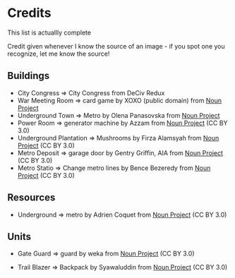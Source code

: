 # Credits

This list is actuallly complete<br>

Credit given whenever I know the source of an image - if you spot one you recognize, let me know the source!

## Buildings

- City Congress => City Congress from DeCiv Redux 
- War Meeting Room => card game by XOXO (public domain)		from <a href="https://thenounproject.com/icon/card-game-23936/" target="_blank" title="card game Icons"> Noun Project</a>
- Underground Town => Metro by Olena Panasovska			from <a href="https://thenounproject.com/browse/icons/term/metro/" target="_blank" title="metro Icons">Noun Project</a>
- Power Room => generator machine by Azzam from <a href="https://thenounproject.com/browse/icons/term/generator-machine/" target="_blank" title="generator machine Icons">Noun Project</a> (CC BY 3.0)
- Underground Plantation => Mushrooms by Firza Alamsyah from <a href="https://thenounproject.com/browse/icons/term/mushrooms/" target="_blank" title="Mushrooms Icons">Noun Project</a> (CC BY 3.0)
- Metro Deposit => garage door by Gentry Griffin, AIA from <a href="https://thenounproject.com/browse/icons/term/garage-door/" target="_blank" title="garage door Icons">Noun Project</a> (CC BY 3.0)
- Metro Statio => Change metro lines by Bence Bezeredy from <a href="https://thenounproject.com/browse/icons/term/change-metro-lines/" target="_blank" title="Change metro lines Icons">Noun Project</a> (CC BY 3.0)

## Resources

- Underground => metro by Adrien Coquet from <a href="https://thenounproject.com/browse/icons/term/metro/" target="_blank" title="metro Icons">Noun Project</a> (CC BY 3.0)

## Units

- Gate Guard => guard by weka from <a href="https://thenounproject.com/browse/icons/term/guard/" target="_blank" title="guard Icons">Noun Project</a> (CC BY 3.0)

- Trail Blazer => Backpack by Syawaluddin from <a href="https://thenounproject.com/browse/icons/term/backpack/" target="_blank" title="Backpack Icons">Noun Project</a> (CC BY 3.0)

